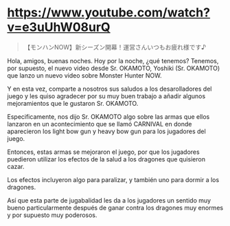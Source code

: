 # https://www.youtube.com/watch?v=e3uUhW08urQ

> 【モンハンNOW】新シーズン開幕！運営さんいつもお疲れ様です♪ 

Hola, amigos, buenas noches. Hoy por la noche, ¿qué tenemos? Tenemos, por supuesto, el nuevo video desde Sr. OKAMOTO, Yoshiki (Sr. OKAMOTO) que lanzo un nuevo video sobre Monster Hunter NOW.

Y en esta vez, comparte a nosotros sus saludos a los desarolladores del juego y les quiso agradecer por su muy buen trabajo a añadir algunos mejoramientos que le gustaron Sr. OKAMOTO.

Especificamente, nos dijo Sr. OKAMOTO algo sobre las armas que ellos lanzaron en un acontecimiento que se llamó CARNIVAL en donde aparecieron los light bow gun y heavy bow gun para los jugadores del juego.

Entonces, estas armas se mejoraron el juego, por que los jugadores puedieron utilizar los efectos de la salud a los dragones que quisieron cazar. 

Los efectos incluyeron algo para paralizar, y también uno para dormir a los dragones.

Así que esta parte de jugabalidad les da a los jugadores un sentido muy bueno particularmente después de ganar contra los dragones muy enormes y por supuesto muy poderosos.

